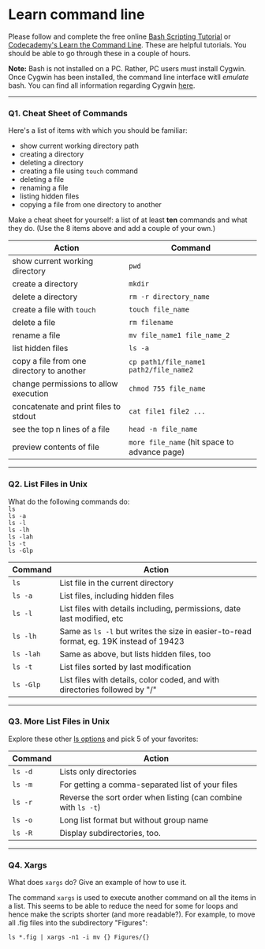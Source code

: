 # Learn command line

Please follow and complete the free online [Bash Scripting Tutorial](https://ryanstutorials.net/bash-scripting-tutorial/) or [Codecademy's Learn the Command Line](https://www.codecademy.com/learn/learn-the-command-line). These are helpful tutorials. You should be able to go through these in a couple of hours.

**Note:** Bash is not installed on a PC. Rather, PC users must install Cygwin. Once Cygwin has been installed, the command line interface witll _emulate_ bash. You can find all information regarding Cygwin [here](https://www.cygwin.com/).

---

### Q1.  Cheat Sheet of Commands  

Here's a list of items with which you should be familiar:  
* show current working directory path
* creating a directory
* deleting a directory
* creating a file using `touch` command
* deleting a file
* renaming a file
* listing hidden files
* copying a file from one directory to another

Make a cheat sheet for yourself: a list of at least **ten** commands and what they do.  (Use the 8 items above and add a couple of your own.)  


Action | Command
-------|--------
show current working directory | `pwd`
create a directory | `mkdir`
delete a directory | `rm -r directory_name`
create a file with `touch` | `touch file_name`
delete a file | `rm filename`
rename a file | `mv file_name1 file_name_2`
list hidden files | `ls -a`
copy a file from one directory to another | `cp path1/file_name1 path2/file_name2`
change permissions to allow execution | `chmod 755 file_name`
concatenate and print files to stdout | `cat file1 file2 ...`
see the top n lines of a file | `head -n file_name`
preview contents of file | `more file_name` (hit space to advance page)

---

### Q2.  List Files in Unix   

What do the following commands do:  
`ls`  
`ls -a`  
`ls -l`  
`ls -lh`  
`ls -lah`  
`ls -t`  
`ls -Glp`  

Command | Action
--------|-------
`ls`  | List file in the current directory
`ls -a`  | List files, including hidden files
`ls -l`  | List files with details including, permissions, date last modified, etc
`ls -lh`  | Same as `ls -l` but writes the size in easier-to-read format, eg. 19K instead of 19423
`ls -lah`  | Same as above, but lists hidden files, too
`ls -t`  | List files sorted by last modification
`ls -Glp`  | List files with details, color coded, and with directories followed by "/"

---

### Q3.  More List Files in Unix  

Explore these other [ls options](http://www.techonthenet.com/unix/basic/ls.php) and pick 5 of your favorites:

Command | Action
--------|-------
`ls -d` | Lists only directories
`ls -m` | For getting a comma-separated list of your files
`ls -r` | Reverse the sort order when listing (can combine with `ls -t`)
`ls -o` | Long list format but without group name
`ls -R` | Display subdirectories, too.
---

### Q4.  Xargs   

What does `xargs` do? Give an example of how to use it.

The command `xargs` is used to execute another command on all the items in a list.
This seems to be able to reduce the need for some for loops and hence make the scripts
shorter (and more readable?).  For example, to move all .fig files into the subdirectory "Figures":

`ls *.fig | xargs -n1 -i mv {} Figures/{}`

 

